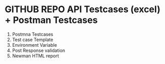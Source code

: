<h1>GITHUB REPO API Testcases (excel) + Postman Testcases</h1>

1. Postmna Testcases
2. Test case Template
3. Environment Variable
4. Post Response validation
5. Newman HTML report
